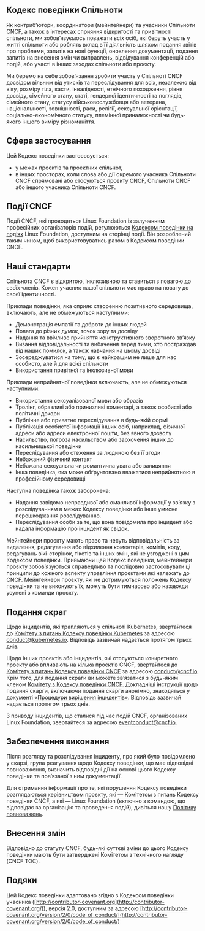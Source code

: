 <!-- Do not edit this file directly. Get the latest from
     https://github.com/cncf/foundation/blob/main/code-of-conduct-languages/uk.md -->
## Кодекс поведінки Спільноти

Як контрибʼютори, координатори (мейнтейнери) та учасники Спільноти CNCF, а також в інтересах сприяння відкритості та привітності спільноти, ми зобовʼязуємось поважати всіх осіб, які беруть участь у житті спільноти або роблять вклад в її діяльність шляхом подання звітів про проблеми, запитів на нові функції, оновлення документації, подання запитів на внесення змін чи виправлень, відвідування конференцій або подій, або участі в інших заходах спільноти або проєкту.

Ми беремо на себе зобовʼязання зробити участь у Спільноті CNCF досвідом вільним від утисків та переслідування для всіх, незалежно від віку, розміру тіла, касти, інвалідності, етнічного походження, рівня досвіду, сімейного стану, статі, гендерної ідентичності та поглядів, сімейного стану, статусу військовослужбовця або ветерана, національності, зовнішності, раси, релігії, сексуальної орієнтації, соціально-економічного статусу, племінної приналежності чи будь-якого іншого виміру різноманіття.

## Сфера застосування

Цей Кодекс поведінки застосовується:
* у межах проєктів та проєктних спільнот,
* в інших просторах, коли слова або дії окремого учасника Спільноти CNCF спрямовані або стосуються проєкту CNCF, Спільноти CNCF або іншого учасника Спільноти CNCF.

## Події CNCF

Події CNCF, які проводяться Linux Foundation із залученням професійних організаторів подій, регулюються [Кодексом поведінки на подіях](https://events.linuxfoundation.org/code-of-conduct/) Linux Foundation, доступним на сторінці події. Він розроблений таким чином, щоб використовуватись разом з Кодексом поведінки CNCF.

## Наші стандарти

Спільнота CNCF є відкритою, інклюзивною та ставиться з повагою до своїх членів. Кожен учасник нашої спільноти має право на повагу до своєї ідентичності.

Приклади поведінки, яка сприяє створенню позитивного середовища, включають, але не обмежуються наступними:
* Демонстрація емпатії та доброти до інших людей
* Повага до різних думок, точок зору та досвіду
* Надання та ввічливе прийняття конструктивного зворотного звʼязку
* Визання відповідальності та вибачення перед тими, хто постраждав від наших помилок, а також навчання на цьому досвіді
* Зосереджуватися на тому, що є найкращим не лише для нас особисто, але й для всієї спільноти
* Використання привітної та інклюзивної мови

Приклади неприйнятної поведінки включають, але не обмежуються наступними:
* Використання сексуалізованої мови або образів
* Тролінг, образливі або принизливі коментарі, а також особисті або політичні докори
* Публічне або приватне переслідування в будь-якій формі
* Публікація особистої інформації інших осіб, наприклад, фізичної адреси або адреси електронної пошти, без явного дозволу
* Насильство, погроза насильством або заохочення інших до насильницької поведінки
* Переслідування або стеження за людиною без її згоди
* Небажаний фізичний контакт
* Небажана сексуальна чи романтична увага або залицяння
* Інша поведінка, яка може обґрунтовано вважатися неприйнятною в професійному середовищі

Наступна поведінка також заборонена:
* Надання завідомо неправдивої або оманливої інформації у звʼязку з розслідуванням в межах Кодексу поведінки або інше умисне перешкоджання розслідуванню.
* Переслідування особи за те, що вона повідомила про інцидент або надала інформацію про інцидент як свідок.

Мейнтейнери проєкту мають право та несуть відповідальність за видалення, редагування або відхилення коментарів, комітів, коду, редагувань вікі-сторінок, тікетів та інших змін, які не узгоджені з цим Кодексом поведінки. Приймаючи цей Кодекс поведінки, мейнтейнери проєкту зобовʼязуються справедливо та послідовно застосовувати ці принципи до кожного аспекту управління проєктами які належать до CNCF. Мейнтейнери проєкту, які не дотримуються положень Кодексу поведінки та не виконують їх, можуть бути тимчасово або назавжди усунені з команди проєкту.

## Подання скраг

Щодо інцидентів, які трапляються у спільноті Kubernetes, звертайтеся до [Комітету з питань Кодексу поведінки Kubernetes](https://git.k8s.io/community/committee-code-of-conduct) за адресою [conduct@kubernetes.io](mailto:conduct@kubernetes.io). Відповідь зазвичай надається протягом трьох днів.

Щодо інших проєктів або інцидентів, які стосуються конкретного проєкту або впливають на кілька проєктів CNCF, звертайтеся до [Комітету з питань Кодексу поведінки CNCF](https://www.cncf.io/conduct/committee/) за адресою [conduct@cncf.io](mailto:conduct@cncf.io). Крім того, для подання скраги ви можете звʼязатися з будь-яким членом [Комітету з Кодексу поведінки CNCF](https://www.cncf.io/conduct/committee/). Докладніші інструкції щодо подання скарги, включаючи подання скарги анонімно, знаходяться у документі [«Процедури вирішення інцидентів»](https://github.com/cncf/foundation/blob/main/code-of-conduct/coc-incident-resolution-procedures.md). Відповідь зазвичай надається протягом трьох днів.

З приводу інцидентів, що сталися під час подій CNCF, організованих Linux Foundation, звертайтеся за адресою [eventconduct@cncf.io](mailto:eventconduct@cncf.io).

## Забезпечення виконання

Після розгляду та розслідування інциденту, про який було повідомлено у скарзі, група реагування щодо Кодексу поведінки, що має відповідні повноваження, визначить відповідні дії на основі цього Кодексу поведінки та повʼязаної з ним документації.

Для отримання інформації про те, які порушення Кодексу поведінки розглядаються керівництвом проєкту, які — Комітетом з питань Кодексу поведінки CNCF, а які — Linux Foundation (включно з командою, що відповідає за організацію та проведення подій), дивіться нашу [Політику повноважень](https://github.com/cncf/foundation/blob/main/code-of-conduct/coc-committee-jurisdiction-policy.md).

## Внесення змін

Відповідно до статуту CNCF, будь-які суттєві зміни до цього Кодексу поведінки мають бути затверджені Комітетом з технічного нагляду (CNCF TOC).

## Подяки

Цей Кодекс поведінки адаптовано згідно з Кодексом поведінки учасника ([http://contributor-covenant.org](http://contributor-covenant.org/)), версія 2.0, доступним за адресою [http://contributor-covenant.org/version/2/0/code_of_conduct/](http://contributor-covenant.org/version/2/0/code_of_conduct/)
